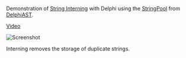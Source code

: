 Demonstration of [String Interning](https://en.wikipedia.org/wiki/String_interning) with Delphi using the [StringPool](https://github.com/RomanYankovsky/DelphiAST/blob/master/Source/StringPool.pas) from [DelphiAST](https://github.com/RomanYankovsky/DelphiAST).

[Video](https://youtu.be/v0pXWK0Vya4)

![Screenshot](https://github.com/user-attachments/assets/488df117-8d44-44f7-8728-67b2700070ca)

Interning removes the storage of duplicate strings.
